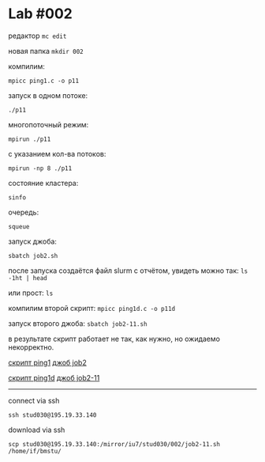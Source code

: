 # Lab #002




редактор
```mc edit```

новая папка
```mkdir 002```

компилим:

```mpicc ping1.c -o p11```

запуск в одном потоке:

```./p11```

многопоточный режим:

```mpirun ./p11```

с указанием кол-ва потоков:

```mpirun -np 8 ./p11```

состояние кластера:

```sinfo```

очередь:

```squeue```

запуск джоба:

```sbatch job2.sh```

после запуска создаётся файл slurm с отчётом, увидеть можно так:
```ls -1ht | head```

или прост: ```ls```

компилим второй скрипт:
```mpicc ping1d.c -o p11d```

запуск второго джоба:
```sbatch job2-11.sh```

в результате скрипт работает не так, как нужно, но ожидаемо некорректно.

[скрипт ping1](ping1.c)
[джоб job2](job2.sh)

[скрипт ping1d](ping1d.c)
[джоб job2-11](job2-11.sh)




___
connect via ssh

```ssh stud030@195.19.33.140```

download via ssh

```scp stud030@195.19.33.140:/mirror/iu7/stud030/002/job2-11.sh /home/if/bmstu/```
